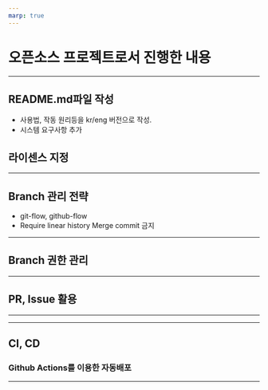 ```yaml
---
marp: true
---
```


# 오픈소스 프로젝트로서 진행한 내용

---

## README.md파일 작성

- 사용법, 작동 원리등을 kr/eng 버전으로 작성.
- 시스템 요구사항 추가

## 라이센스 지정

---

## Branch 관리 전략

- git-flow, github-flow
- Require linear history
  Merge commit 금지

---

## Branch 권한 관리

---

## PR, Issue 활용

---

---

## CI, CD

### Github Actions를 이용한 자동배포

---

##
